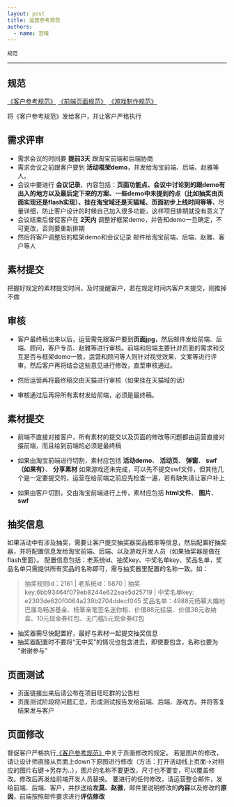 ```yaml
---
layout: post
title: 运营参考规范
authors:
  - name: 宫晴
---
```


`规范`

---

## 规范
[《客户参考规范》](http://thx.alibaba-inc.com/activity/standard-client/)
[《前端页面规范》](http://thx.alibaba-inc.com/activity/standard-fed/)
[《游戏制作规范》](http://thx.alibaba-inc.com/activity/standard-flash/)

将《客户参考规范》发给客户，并让客户严格执行

## 需求评审
+ 需求会议的时间要 **提前3天** 跟淘宝前端和后端协商
+ 需求会议之前跟客户要到 **活动框架demo**，并发给淘宝前端、后端、赵雅等人。
+ 会议中要进行 **会议记录**，内容包括：**页面功能点、会议中讨论到的跟demo有出入的地方以及最后定下来的方案、一些demo中未提到的点（比如抽奖由页面实现还是flash实现）、挂在淘宝域还是天猫域、页面初步上线时间等等**，尽量详细，防止客户设计的时候自己加入很多功能，这样项目排期就没有意义了
+ 会议结束后督促客户在 **2天内** 调整好框架demo，并告知demo一旦确定，不可更改，否则要重新排期
+ 然后将客户调整后的框架demo和会议记录 邮件给淘宝前端、后端、赵雅、客户等人

## 素材提交
把握好规定的素材提交时间，及时提醒客户，若在规定时间内客户未提交，则推掉不做

## 审核
+ 客户最终稿出来以后，运营需先跟客户要到**页面jpg**，然后邮件发给前端、后端、顾问，客户专员、赵雅等进行审核。前端和后端主要针对页面的需求和交互是否与框架demo一致，运营和顾问等人则针对视觉效果、文案等进行评审。然后客户再将结合这些意见进行修改，直至审核通过。

+ 然后运营再将最终稿交由天猫进行审核（如果挂在天猫域的话）

+ 审核通过后再将所有素材发给前端，必须是最终稿。

## 素材提交
+ 前端不直接对接客户，所有素材的提交以及页面的修改等问题都由运营直接对接前端，而且给到前端的必须是最终稿

+ 如果由淘宝前端进行切割，素材应包括 **活动demo**、 **活动页**、 **弹窗**、 **swf（如果有）**、 **分享素材** 
如果游戏还未完成，可以先不提交swf文件，但其他几个是一定要提交的，运营在给前端之前应先检查一遍，若有缺失请让客户补上

+ 如果由客户切割，交由淘宝前端进行上传，素材应包括 **html文件**、 **图片**、 **swf**

## 抽奖信息
如果活动中有涉及抽奖，需要让客户提交抽奖器奖品概率等信息，然后配置好抽奖器，并将配置信息发给淘宝前端、后端、以及游戏开发人员（如果抽奖器是做在flash里面）。
配置信息包括：老系统id、抽奖key、中奖名单key、奖品名单，奖品名单只需提供所有奖品的名称即可，需与抽奖器里配置的名称一致。如：
> 抽奖规则id：2161 | 老系统id：5870 | 抽奖key:6bb93464f079eb8244e622eae5d25719 | 中奖名单key: e2303de620f0064a239b2704ddecf045
奖品名单：4988元杨幂大婚地巴厘岛畅游基金、杨幂亲笔签名迷你柜、价值88元挂袋、价值38元收纳盒、10元现金券红包、无门槛5元现金券红包

+ 抽奖器需尽快配置好，最好与素材一起提交抽奖信息
+ 抽奖器配置时不要将“无中奖”的情况也包含进去，即使要包含，名称也要为 “谢谢参与”

## 页面测试
+ 页面链接出来后请公布在项目旺旺群的公告栏
+ 页面测试阶段将问题汇总，形成测试报告发给前端、后端、游戏方。并将答复结果发与客户

## 页面修改
督促客户严格执行[《客户参考规范》](http://thx.alibaba-inc.com/activity/standard-client/)中关于页面修改的规定。
若是图片的修改，请让设计师直接从页面上down下原图进行修改（方法：打开活动线上页面->对相应的图片右键->另存为..），图片的名称不要更改，尺寸也不要变，可以覆盖修改。修改后再发给前端开发人员替换。
要进行的任何修改，请运营整合邮件，发给前端、后端、客户，并抄送给**左莫、赵雅**，邮件里说明修改的**内容**以及修改的**原因**，前端按照邮件要求进行**评估修改**